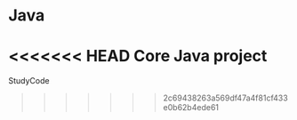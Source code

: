 Java
====

<<<<<<< HEAD
Core Java project
=======
StudyCode
>>>>>>> 2c69438263a569df47a4f81cf433e0b62b4ede61
